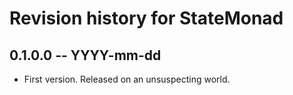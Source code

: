 # Revision history for StateMonad

## 0.1.0.0 -- YYYY-mm-dd

* First version. Released on an unsuspecting world.
